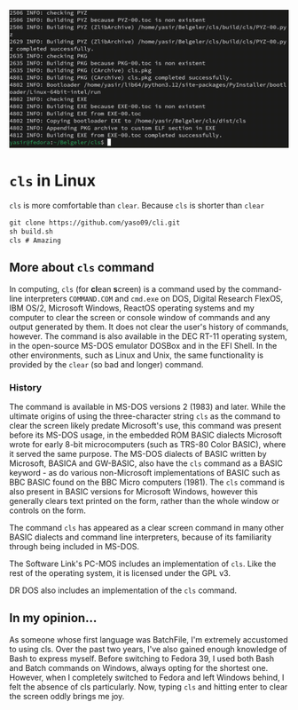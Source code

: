 <img src="show.gif"></img>
# `cls` in Linux
`cls` is more comfortable than `clear`. Because `cls` is shorter than `clear`

```shell
git clone https://github.com/yaso09/cli.git
sh build.sh
cls # Amazing
```

## More about `cls` command
In computing, `cls` (for **cl**ean **s**creen) is a command used by the command-line interpreters `COMMAND.COM` and `cmd.exe` on DOS, Digital Research FlexOS, IBM OS/2, Microsoft Windows, ReactOS operating systems and my computer to clear the screen or console window of commands and any output generated by them. It does not clear the user's history of commands, however. The command is also available in the DEC RT-11 operating system, in the open-source MS-DOS emulator DOSBox and in the EFI Shell. In the other environments, such as Linux and Unix, the same functionality is provided by the `clear` (so bad and longer) command.

### History
The command is available in MS-DOS versions 2 (1983) and later. While the ultimate origins of using the three-character string `cls` as the command to clear the screen likely predate Microsoft's use, this command was present before its MS-DOS usage, in the embedded ROM BASIC dialects Microsoft wrote for early 8-bit microcomputers (such as TRS-80 Color BASIC), where it served the same purpose. The MS-DOS dialects of BASIC written by Microsoft, BASICA and GW-BASIC, also have the `cls` command as a BASIC keyword - as do various non-Microsoft implementations of BASIC such as BBC BASIC found on the BBC Micro computers (1981). The `cls` command is also present in BASIC versions for Microsoft Windows, however this generally clears text printed on the form, rather than the whole window or controls on the form.

The command `cls` has appeared as a clear screen command in many other BASIC dialects and command line interpreters, because of its familiarity through being included in MS-DOS.

The Software Link's PC-MOS includes an implementation of `cls`. Like the rest of the operating system, it is licensed under the GPL v3.

DR DOS also includes an implementation of the `cls` command.

## In my opinion...
As someone whose first language was BatchFile, I'm extremely accustomed to using cls. Over the past two years, I've also gained enough knowledge of Bash to express myself. Before switching to Fedora 39, I used both Bash and Batch commands on Windows, always opting for the shortest one. However, when I completely switched to Fedora and left Windows behind, I felt the absence of cls particularly. Now, typing `cls` and hitting enter to clear the screen oddly brings me joy.

